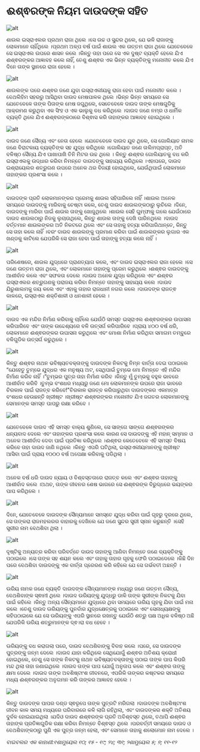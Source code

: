# ଈଶ୍ଵରଙ୍କ ନିୟମ ଦାଉଦଙ୍କ ସହିତ

![alt](https://cdn.door43.org/obs/jpg/360px/obs-en-17-01.jpg)

ଶାଉଲ ଇସ୍ରାଏଲର ପ୍ରଥମ ରାଜା ଥିଲେ ।ସେ ଉଚ୍ଚ ଓ ସୁନ୍ଦର ଥିଲେ, ଯେ ଭଳି ରାଜାଙ୍କୁ ଲୋକମାନେ ଚାହିଁଥିଲେ ।ପ୍ରଥମ ଅଳ୍ପ ବର୍ଷ ପାଇଁ ଶାଉଲ ଏକ ଉତ୍ତମ ରାଜା ଥିଲେ ଯେତେବେଳେ ସେ ଇସ୍ରାଏଲ ଉପରେ ଶାସନ କଲେ ।କିନ୍ତୁ ତାହା ପରେ ସେ ଏକ ଦୁଷ୍ଟ ବ୍ୟକ୍ତି ହେଲେ ଯିଏ ଈଶ୍ଵରଙ୍କର ଆଜ୍ଞାବହ କଲେ ନାହିଁ, ତେଣୁ ଈଶ୍ଵର ଏକ ଭିନ୍ନ ବ୍ୟକ୍ତିଙ୍କୁ ମନୋନୀତ କଲେ ଯିଏ ଦିନେ ତାଙ୍କ ସ୍ଥାନରେ ରାଜା ହେଲେ ।

![alt](https://cdn.door43.org/obs/jpg/360px/obs-en-17-02.jpg)

ଶାଉଲଙ୍କ ପରେ ଈଶ୍ଵର ଜଣେ ଯୁବା ଇସ୍ରାଏଲୀୟକୁ ରାଜା ହେବା ପାଇଁ ମନୋନୀତ କଲେ ।ବେଥଲିହିମ ସହରରୁ ଆସିଥିବା ଦାଉଦ ମେଷପାଳକ ଥିଲେ ।ଭିନ୍ନ ଭିନ୍ନ ସମୟରେ ସେ ଯେତେବେଳେ ତାଙ୍କ ପିତାଙ୍କ ମେଷ ଜଗୁଥିଲେ,  ସେତେବେଳେ ଦାଉଦ ତାଙ୍କ ମେଷଗୁଡିକୁ ଆକ୍ରମଣ କରୁଥିବା ଏକ ସିଂହ ଓ ଏକ ଭାଲୁକୁ ବଧ କରିଥିଲେ ।ଦାଉଦ ଜଣେ ନମ୍ର ଓ ଧାର୍ମିକ ବ୍ୟକ୍ତି ଥିଲେ ଯିଏ ଈଶ୍ଵରଙ୍କଠାରେ ବିଶ୍ଵାସ କରି ତାହାଙ୍କର ଆଜ୍ଞାବହ ହୋଇଥିଲେ ।

![alt](https://cdn.door43.org/obs/jpg/360px/obs-en-17-03.jpg)

ଦାଉଦ ଜଣେ ସୈନ୍ୟ ଏବଂ ନେତା ହେଲେ ।ଯେତେବେଳେ ଦାଉଦ ଯୁବ ଥିଲେ, ସେ ଗୋଲିୟାତ ନାମକ ଜଣେ ବିରାଟକାୟ ବ୍ୟକ୍ତିଙ୍କ ସହ ଯୁଦ୍ଧ କରିଥିଲେ ।ଗୋଲିୟାତ ଜଣେ ତାଲିମପ୍ରାପ୍ତ, ଅତି ବଳିଷ୍ଠ ସୈନ୍ୟ  ଯିଏ ପାଖାପାଖି ତିନି ମିଟର ଉଚ୍ଚ ଥିଲେ । କିନ୍ତୁ ଈଶ୍ଵର ଗୋଲିୟାତକୁ ବଧ କରି ଇସ୍ରାଏଲକୁ ଉଦ୍ଧାର କରିବା ନିମନ୍ତେ ଦାଉଦଙ୍କୁ ସାହାଯ୍ୟ କରିଥିଲେ ।ଏହାପରେ, ଦାଉଦ ଇଶ୍ରାୟେଲର ଶତ୍ରୁଗଣ ଉପରେ ଅନେକ ଥର ବିଜୟୀ ହୋଇଥିଲେ, ଯେଉଁଥିପାଇଁ ଲୋକମାନେ ତାହାଙ୍କର ପ୍ରଶଂସା କଲେ ।

![alt](https://cdn.door43.org/obs/jpg/360px/obs-en-17-04.jpg)

ଦାଉଦଙ୍କ ପ୍ରତି ଲୋକମାନଙ୍କର ପ୍ରେମକୁ ଶାଉଲ ସହିପାରିଲେ ନାହିଁ ।ଶାଉଲ ଅନେକ ସମୟରେ ଦାଉଦଙ୍କୁ ମାରିବାକୁ ଚେଷ୍ଟା କଲେ, ତେଣୁ ଦାଉଦ ଶାଉଲଙ୍କଠାରୁ ଲୁଚିଲେ ।ଦିନେ, ଦାଉଦଙ୍କୁ ମାରିବା ପାଇଁ ଶାଉଲ ତାଙ୍କୁ ଖୋଜୁଥିଲେ ।ଶାଉଲ ସେହି ଗୁମ୍ଫାକୁ ଗଲେ ଯେଉଁଠାରେ ଦାଉଦ ଶାଉଲଠାରୁ ନିଜକୁ ଲୁଚାଉଥିଲେ, କିନ୍ତୁ ଶାଉଲ ତାଙ୍କୁ ଦେଖି ପାରିନଥିଲେ ।ଦାଉଦ ବର୍ତ୍ତମାନ ଶାଉଲଙ୍କର ଅତି ନିକଟରେ ଥିଲେ ଏବଂ ସେ ତାହାକୁ ହତ୍ୟା କରିପାରିଥାନ୍ତେ, କିନ୍ତୁ ସେ ତାହା କଲେ ନାହିଁ ।ବରଂ ଦାଉଦ ଶାଉଲଙ୍କୁ ପ୍ରମାଣ କରିବା ପାଇଁ ଶାଉଲଙ୍କର ଲୁଗାର ଏକ ଖଣ୍ଡକୁ କାଟିଲେ ଯେପରିକି ସେ ରାଜା ହେବା ପାଇଁ ତାହାଙ୍କୁ ହତ୍ୟା କଲେ ନାହିଁ  ।

![alt](https://cdn.door43.org/obs/jpg/360px/obs-en-17-05.jpg)

ପରିଶେଷରେ, ଶାଉଲ ଯୁଦ୍ଧରେ ପ୍ରାଣତ୍ୟାଗ କଲେ, ଏବଂ ଦାଉଦ ଇସ୍ରାଏଲର ରାଜା ହେଲେ ।ସେ ଜଣେ ଉତ୍ତମ ରାଜା ଥିଲେ, ଏବଂ ଲୋକମାନେ ତାହାଙ୍କୁ ପ୍ରେମ କରୁଥିଲେ ।ଈଶ୍ଵର ଦାଉଦଙ୍କୁ ଆଶୀର୍ବାଦ କଲେ ଏବଂ ସଫଳତା ଦେଲେ ।ଦାଉଦ ଅନେକ ଯୁଦ୍ଧ କରିଥିଲେ ଏବଂ ଈଶ୍ଵର ଇସ୍ରାଏଲର ଶତ୍ରୁଗଣକୁ ପରାଜୟ କରିବା ନିମନ୍ତେ ତାହାଙ୍କୁ ସାହାଯ୍ୟ କଲେ ।ଦାଉଦ ଯିରୁଶାଲମକୁ ଜୟ କଲେ ଏବଂ ଏହାକୁ ତାହାର ରାଜଧାନୀ ନଗର କଲେ ।ଦାଉଦଙ୍କ ରାଜତ୍ଵ କାଳରେ, ଇସ୍ରାଏଲ ଶକ୍ତିଶାଳୀ ଓ ଧନଶାଳୀ ହେଲେ ।

![alt](https://cdn.door43.org/obs/jpg/360px/obs-en-17-06.jpg)

ଦାଉଦ ଏକ ମନ୍ଦିର ନିର୍ମାଣ କରିବାକୁ ଚାହିଁଲେ ଯେଉଁଠି ସମସ୍ତ ଇସ୍ରାଏଲ ଈଶ୍ଵରଙ୍କର ଉପାସନା କରିପାରିବେ ଏବଂ ତାଙ୍କ ଉଦ୍ଦେଶ୍ୟରେ ବଳି ଉତ୍ସର୍ଗ କରିପାରିବେ ।ପ୍ରାୟ ୪୦୦ ବର୍ଷ ଧରି, ଲୋକମାନେ ଈଶ୍ଵରଙ୍କର ଉପାସନା କରୁଥିଲେ ଏବଂ ମୋଶା ନିର୍ମାଣ କରିଥିବା ସମାଗମ ତମ୍ବୁରେ ବଳିଗୁଡିକ ଉତ୍ସର୍ଗ କରୁଥିଲେ । 

![alt](https://cdn.door43.org/obs/jpg/360px/obs-en-17-07.jpg)

କିନ୍ତୁ ଈଶ୍ଵର ନାଥନ ଭବିଷ୍ୟତବକ୍ତାଙ୍କୁ ଦାଉଦଙ୍କ ନିକଟକୁ ନିମ୍ନ ବାର୍ତ୍ତା ଦେଇ ପଠାଇଲେ “ଯେହେତୁ ତୁମ୍ଭେ ଯୁଦ୍ଧର ଏକ ମନୁଷ୍ୟ ଅଟ, ସେଥିପାଇଁ ତୁମ୍ଭେ ମୋ ନିମନ୍ତେ ଏହି ମନ୍ଦିର ନିର୍ମାଣ କରିବ ନାହିଁ ।”ତୁମ୍ଭର ପୁତ୍ର ତାହା ନିର୍ମାଣ କରିବ ।କିନ୍ତୁ ମୁଁ ତୁମ୍ଭକୁ ବହୁଳ ଭାବରେ ଆଶୀର୍ବାଦ କରିବି ।ତୁମ୍ଭ ବଂଶଧର ମଧ୍ୟରୁ ଜଣେ ମୋ ଲୋକମାନଙ୍କ ଉପରେ ରାଜା ଭାବରେ ଚିରକାଳ ପାଇଁ ରାଜତ୍ବ କରିବେ!"ଚିରକାଳ ରାଜତ୍ବ କରିପାରୁଥିବା ଦାଉଦଙ୍କର ଏକମାତ୍ର ବଂଶଧର ହେଉଛନ୍ତି ଖ୍ରୀଷ୍ଟ ।ଖ୍ରୀଷ୍ଟ ଈଶ୍ଵରଙ୍କର ମନୋନୀତ ଯିଏ ଜଗତର ଲୋକମାନଙ୍କୁ ସେମାନଙ୍କ ସମସ୍ତ ପାପରୁ ରକ୍ଷା କରିବେ ।

![alt](https://cdn.door43.org/obs/jpg/360px/obs-en-17-08.jpg)

ଯେତେବେଳେ ଦାଉଦ ଏହି ସମସ୍ତ ବାକ୍ୟ ଶୁଣିଲେ, ସେ ସାଙ୍ଗେ ସାଙ୍ଗେ ଈଶ୍ଵରଙ୍କର ଧନ୍ୟବାଦ ଦେଲେ ଏବଂ ତାହାଙ୍କର ପ୍ରଶଂସା କଲେ କାରଣ ସେ ଦାଉଦଙ୍କୁ ଏହି ମହାନ୍ ସମ୍ମାନ ଓ ଅନେକ ଆଶୀର୍ବାଦ ଦେବା ପାଇଁ ପ୍ରତିଜ୍ଞା କରିଥିଲେ ।ଈଶ୍ଵର କେତେବେଳେ ଏହି ସମସ୍ତ ବିଷୟ କରିବେ ତାହା ଦାଉଦ ଜାଣି ନଥିଲେ ।କିନ୍ତୁ ଏପରି ଘଟିଥିଲା, ଇସ୍ରାଏଲୀୟମାନଙ୍କୁ ଖ୍ରୀଷ୍ଟ ଆସିବା ପାଇଁ ପ୍ରାୟ ୧୦୦୦ ବର୍ଷ ଅପେକ୍ଷା  କରିବାକୁ ପଡିଥିଲା ।

![alt](https://cdn.door43.org/obs/jpg/360px/obs-en-17-09.jpg)

ଅନେକ ବର୍ଷ ଧରି ଦାଉଦ ନ୍ୟାୟ ଓ ବିଶ୍ବସ୍ତତାରେ ରାଜତ୍ବ କଲେ ଏବଂ ଈଶ୍ଵର ତାହାଙ୍କୁ ଆଶୀର୍ବାଦ କଲେ ।ଅଥଚ, ତାଙ୍କ ଜୀବନର ଶେଷ ଭାଗରେ ସେ ଈଶ୍ଵରଙ୍କ ବିରୁଦ୍ଧରେ ଭୟଙ୍କର ପାପ କରିଥିଲେ ।

![alt](https://cdn.door43.org/obs/jpg/360px/obs-en-17-10.jpg)

ଦିନେ, ଯେତେବେଳେ ଦାଉଦଙ୍କ ସୈନ୍ୟମାନେ ସମସ୍ତେ ଯୁଦ୍ଧ କରିବା ପାଇଁ ଗୃହରୁ ଦୂରରେ ଥିଲେ, ସେ ତାଙ୍କରା ରାଜମହଲରର ବାହାରକୁ ଦେଖିଲେ ଯେ ଜଣେ ସୁନ୍ଦର ସ୍ତ୍ରୀ ସ୍ନାନ କରୁଛନ୍ତି ।ସେହି ସ୍ତ୍ରୀର ନାମ ବେଥଶିବା ଥିଲା ।

![alt](https://cdn.door43.org/obs/jpg/360px/obs-en-17-11.jpg)

ଦୃଷ୍ଟିକୁ ଅନ୍ୟତ୍ର କରିବା ପରିବର୍ତ୍ତେ ଦାଉଦ ତାହାଙ୍କୁ ଆଣିବା ନିମନ୍ତେ ଜଣେ ବ୍ୟକ୍ତିଙ୍କୁ ପଠାଇଲେ ।ସେ ତାଙ୍କ ସହ ଶୟନ କଲେ ଏବଂ ତାହାକୁ ତାହାର ଗୃହକୁ ଫେରି ପଠାଇଦେଲେ ।କିଛି ଦିନ ପରେ ବେଥଶିବା ଦାଉଦଙ୍କୁ ଏକ ବାର୍ତ୍ତା ପ୍ରେରଣ କରି କହିଲେ ଯେ ସେ ଗର୍ଭବତୀ ଅଛନ୍ତି ।

![alt](https://cdn.door43.org/obs/jpg/360px/obs-en-17-12.jpg)

ଊରିୟ ନାମକ ଜଣେ ବ୍ୟକ୍ତି ଦାଉଦଙ୍କ ସୈନ୍ୟମାନଙ୍କ ମଧ୍ୟରୁ ଜଣେ ଉତ୍ତମ ସୈନ୍ୟ, ବେଥଶିବାଙ୍କ ସ୍ଵାମୀ ଥିଲେ ।ଦାଉଦ ଊରିୟଙ୍କୁ ଯୁଦ୍ଧରୁ ଡାକି ତାଙ୍କ ସ୍ତ୍ରୀଙ୍କ ନିକଟକୁ ଯିବା ପାଇଁ କହିଲେ ।କିନ୍ତୁ ଅନ୍ୟ ସୈନ୍ୟମାନେ ଯୁଦ୍ଧରେ ଥିବା ସମୟରେ ଊରିୟ ଗୃହକୁ ଯିବା ପାଇଁ ମନା କଲେ ।ତେଣୁ ଦାଉଦ ଊରିୟଙ୍କୁ ପୁନର୍ବାର ଯୁଦ୍ଧକ୍ଷେତ୍ରକୁ ପଠାଇଲେ ଏବଂ ସେନାଧ୍ୟକ୍ଷଙ୍କୁ କହିପଠାଇଲେ ଯେ ସେ ଊରିୟଙ୍କୁ ଏପରି ସ୍ଥାନରେ ରଖନ୍ତୁ ଯେଉଁଠି ଶତ୍ରୁ ପକ୍ଷ ଅଧିକ ବଳିଷ୍ଠ ଅଛି ଯେପରିକି ଊରିୟ ଶତ୍ରୁମାନଙ୍କ ଦ୍ଵ।ରା ବଧ ହେବେ । 

![alt](https://cdn.door43.org/obs/jpg/360px/obs-en-17-13.jpg)

ଊରିୟଙ୍କୁ ବଧ କରାଗଲା ପରେ, ଦାଉଦ ବେଥଶିବାଙ୍କୁ ବିବାହ କଲେ ।ପରେ, ସେ ଦାଉଦଙ୍କ ପୁତ୍ରଙ୍କୁ ଜନ୍ମ ଦେଲେ ।ଦାଉଦ ଯାହା କରିଥିଲେ ସେଥିଯୋଗୁଁ ଈଶ୍ଵର ଅତିଶୟ କ୍ରୋଧୀ ହୋଇଥିଲେ, ତେଣୁ ସେ ତାଙ୍କ ନିକଟକୁ ନାଥନ ଭବିଷ୍ୟତବକ୍ତାଙ୍କୁ ପଠାଇ ତାଙ୍କ ପାପ କିପରି ମନ୍ଦ ଥିଲା ତାହା ଜଣାଇଥିଲେ ।ଦାଉଦ ତାଙ୍କ ପାପ ଯୋଗୁଁ ଅନୁତାପ କଲେ ଏବଂ ଈଶ୍ଵର ତାଙ୍କୁ କ୍ଷମା ଦେଲେ ।ଦାଉଦ ତାଙ୍କ ଅବଶିଷ୍ଟାଂଶ ଜୀବନରେ, ଏପରିକି ତାଙ୍କର କଷ୍ଟକର ସମୟରେ ମଧ୍ୟ ଈଶ୍ଵରଙ୍କର ଅନୁଗମନ କରି ତାଙ୍କର ଆଜ୍ଞାବହ ହେଲେ ।

![alt](https://cdn.door43.org/obs/jpg/360px/obs-en-17-14.jpg)

କିନ୍ତୁ ଦାଉଦଙ୍କ ପାପର ଦଣ୍ଡ ସ୍ଵରୂପେ ତାଙ୍କ ପୁତ୍ରଟି ମରିଗଲା ।ଦାଉଦଙ୍କ ଅବଶିଷ୍ଟାଂଶ ଜୀବନ କାଳ ସମୟ ମଧ୍ୟରେ ପରିବାରରେ କଳି ଲାଗି ରହିଥିଲା, ଏବଂ ଦାଉଦଙ୍କର ଶକ୍ତି ଅତିଶୟ ଦୁର୍ବଳ ହୋଇଯାଇଥିଲା ।ଯଦିଓ ଦାଉଦ ଈଶ୍ଵରଙ୍କ ପ୍ରତି ଅବିଶ୍ବସ୍ତ ଥିଲେ, ତଥାପି ଈଶ୍ଵର ତାହାଙ୍କ ପ୍ରତିଜ୍ଞାଗୁଡିକ ରକ୍ଷା କରିବା ନିମନ୍ତେ ବିଶ୍ଵସ୍ତ ଥିଲେ ।ପରବର୍ତ୍ତୀ ସମୟରେ ଦାଉଦ ଓ ବେଥଶିବାଙ୍କଠାରୁ ପୁଣି ଏକ ପୁତ୍ର ଜନ୍ମ ହେଲା, ଏବଂ ସେମାନେ ତାହାକୁ ଶଲୋମୋନ ନାମ ଦେଲେ ।

_ବାଇବଲର ଏକ କାହାଣୀ:୧ଶାମୁୟେଲ ୧୦; ୧୫ - ୧୯; ୨୪; ୩୧; ୨ଶାମୁୟେଲ ୫; ୭; ୧୧-୧୨_